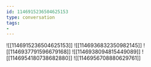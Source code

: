```yaml
---
id: 1146915236504625153
type: conversation
tags:
- 
---
```

![[1146915236504625153]]
![[1146936832350982145]]
![[1146937791596679168]]
![[1146938094815449089]]
![[1146954180738682880]]
![[1146956708880629761]]

